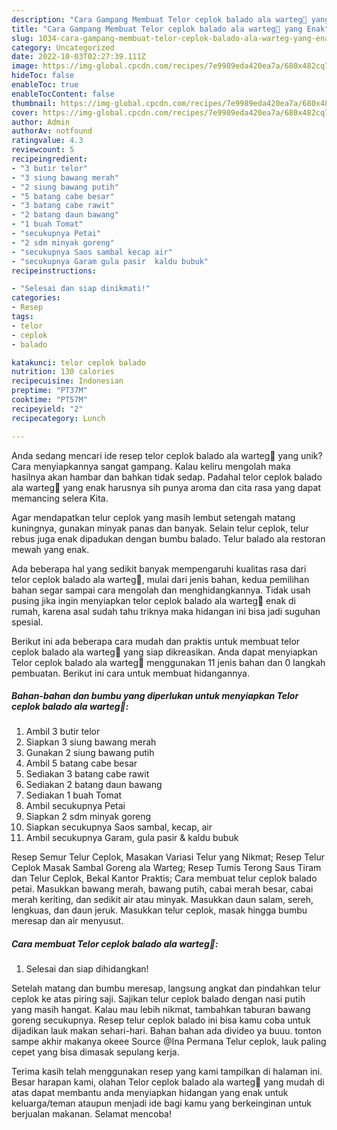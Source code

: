 ```yaml
---
description: "Cara Gampang Membuat Telor ceplok balado ala warteg🤪 yang Enak"
title: "Cara Gampang Membuat Telor ceplok balado ala warteg🤪 yang Enak"
slug: 1034-cara-gampang-membuat-telor-ceplok-balado-ala-warteg-yang-enak
category: Uncategorized
date: 2022-10-03T02:27:39.111Z
image: https://img-global.cpcdn.com/recipes/7e9989eda420ea7a/680x482cq70/telor-ceplok-balado-ala-warteg-foto-resep-utama.jpg
hideToc: false
enableToc: true
enableTocContent: false
thumbnail: https://img-global.cpcdn.com/recipes/7e9989eda420ea7a/680x482cq70/telor-ceplok-balado-ala-warteg-foto-resep-utama.jpg
cover: https://img-global.cpcdn.com/recipes/7e9989eda420ea7a/680x482cq70/telor-ceplok-balado-ala-warteg-foto-resep-utama.jpg
author: Admin
authorAv: notfound
ratingvalue: 4.3
reviewcount: 5
recipeingredient:
- "3 butir telor"
- "3 siung bawang merah"
- "2 siung bawang putih"
- "5 batang cabe besar"
- "3 batang cabe rawit"
- "2 batang daun bawang"
- "1 buah Tomat"
- "secukupnya Petai"
- "2 sdm minyak goreng"
- "secukupnya Saos sambal kecap air"
- "secukupnya Garam gula pasir  kaldu bubuk"
recipeinstructions:

- "Selesai dan siap dinikmati!"
categories:
- Resep
tags:
- telor
- ceplok
- balado

katakunci: telor ceplok balado 
nutrition: 130 calories
recipecuisine: Indonesian
preptime: "PT37M"
cooktime: "PT57M"
recipeyield: "2"
recipecategory: Lunch

---
```





Anda sedang mencari ide resep telor ceplok balado ala warteg🤪 yang unik? Cara menyiapkannya sangat gampang. Kalau keliru mengolah maka hasilnya akan hambar dan bahkan tidak sedap. Padahal telor ceplok balado ala warteg🤪 yang enak harusnya sih punya aroma dan cita rasa yang dapat memancing selera Kita.





Agar mendapatkan telur ceplok yang masih lembut setengah matang kuningnya, gunakan minyak panas dan banyak. Selain telur ceplok, telur rebus juga enak dipadukan dengan bumbu balado. Telur balado ala restoran mewah yang enak.

Ada beberapa hal yang sedikit banyak mempengaruhi kualitas rasa dari telor ceplok balado ala warteg🤪, mulai dari jenis bahan, kedua pemilihan bahan segar sampai cara mengolah dan menghidangkannya. Tidak usah pusing jika ingin menyiapkan telor ceplok balado ala warteg🤪 enak di rumah, karena asal sudah tahu triknya maka hidangan ini bisa jadi suguhan spesial.






Berikut ini ada beberapa cara mudah dan praktis untuk membuat telor ceplok balado ala warteg🤪 yang siap dikreasikan. Anda dapat menyiapkan Telor ceplok balado ala warteg🤪 menggunakan 11 jenis bahan dan 0 langkah pembuatan. Berikut ini cara untuk membuat hidangannya.

<!--inarticleads1-->

##### Bahan-bahan dan bumbu yang diperlukan untuk menyiapkan Telor ceplok balado ala warteg🤪:

1. Ambil 3 butir telor
1. Siapkan 3 siung bawang merah
1. Gunakan 2 siung bawang putih
1. Ambil 5 batang cabe besar
1. Sediakan 3 batang cabe rawit
1. Sediakan 2 batang daun bawang
1. Sediakan 1 buah Tomat
1. Ambil secukupnya Petai
1. Siapkan 2 sdm minyak goreng
1. Siapkan secukupnya Saos sambal, kecap, air
1. Ambil secukupnya Garam, gula pasir &amp; kaldu bubuk


Resep Semur Telur Ceplok, Masakan Variasi Telur yang Nikmat; Resep Telur Ceplok Masak Sambal Goreng ala Warteg; Resep Tumis Terong Saus Tiram dan Telur Ceplok, Bekal Kantor Praktis; Cara membuat telur ceplok balado petai. Masukkan bawang merah, bawang putih, cabai merah besar, cabai merah keriting, dan sedikit air atau minyak. Masukkan daun salam, sereh, lengkuas, dan daun jeruk. Masukkan telur ceplok, masak hingga bumbu meresap dan air menyusut. 

<!--inarticleads2-->

##### Cara membuat Telor ceplok balado ala warteg🤪:


1. Selesai dan siap dihidangkan!

Setelah matang dan bumbu meresap, langsung angkat dan pindahkan telur ceplok ke atas piring saji. Sajikan telur ceplok balado dengan nasi putih yang masih hangat. Kalau mau lebih nikmat, tambahkan taburan bawang goreng secukupnya. Resep telur ceplok balado ini bisa kamu coba untuk dijadikan lauk makan sehari-hari. Bahan bahan ada divideo ya buuu. tonton sampe akhir makanya okeee Source @Ina Permana Telur ceplok, lauk paling cepet yang bisa dimasak sepulang kerja. 

Terima kasih telah menggunakan resep yang kami tampilkan di halaman ini. Besar harapan kami, olahan Telor ceplok balado ala warteg🤪 yang mudah di atas dapat membantu anda menyiapkan hidangan yang enak untuk keluarga/teman ataupun menjadi ide bagi kamu yang berkeinginan untuk berjualan makanan. Selamat mencoba!
